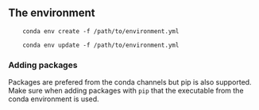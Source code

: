 

## The environment
```shell script
    conda env create -f /path/to/environment.yml

    conda env update -f /path/to/environment.yml
```
    
### Adding packages

Packages are prefered from the conda channels but pip is also supported. 
Make sure when adding packages with `pip` that the executable from the conda environment is used.